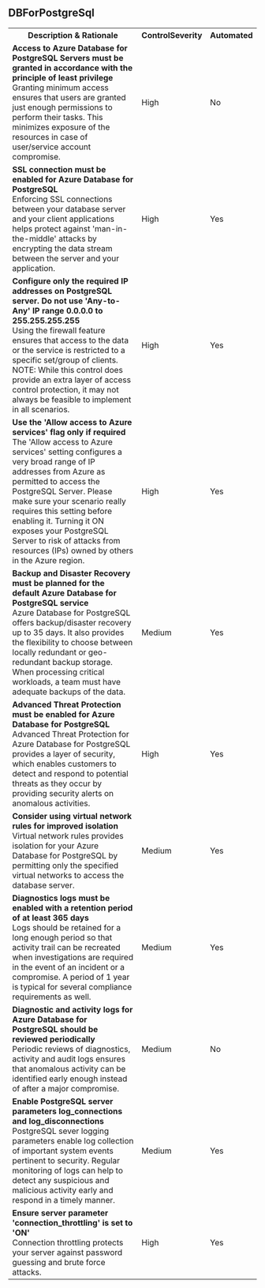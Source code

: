 <html>
<head>

</head><body>
<H2>DBForPostgreSql</H2><table><tr><th>Description & Rationale</th><th>ControlSeverity</th><th>Automated</th></tr>
<tr><td><b>Access to Azure Database for PostgreSQL Servers must be granted in accordance with the principle of least privilege</b><br/>Granting minimum access ensures that users are granted just enough permissions to perform their tasks. This minimizes exposure of the resources in case of user/service account compromise.</td><td>High</td><td>No</td></tr><tr><td><b>SSL connection must be enabled for Azure Database for PostgreSQL</b><br/>Enforcing SSL connections between your database server and your client applications helps protect against 'man-in-the-middle' attacks by encrypting the data stream between the server and your application.</td><td>High</td><td>Yes</td></tr><tr><td><b>Configure only the required IP addresses on PostgreSQL server. Do not use 'Any-to-Any' IP range 0.0.0.0 to 255.255.255.255</b><br/>Using the firewall feature ensures that access to the data or the service is restricted to a specific set/group of clients. NOTE: While this control does provide an extra layer of access control protection, it may not always be feasible to implement in all scenarios.</td><td>High</td><td>Yes</td></tr><tr><td><b>Use the 'Allow access to Azure services' flag only if required</b><br/>The 'Allow access to Azure services' setting configures a very broad range of IP addresses from Azure as permitted to access the PostgreSQL Server. Please make sure your scenario really requires this setting before enabling it. Turning it ON exposes your PostgreSQL Server to risk of attacks from resources (IPs) owned by others in the Azure region.</td><td>High</td><td>Yes</td></tr><tr><td><b>Backup and Disaster Recovery must be planned for the default Azure Database for PostgreSQL service</b><br/>Azure Database for PostgreSQL offers backup/disaster recovery up to 35 days. It also provides the flexibility to choose between locally redundant or geo-redundant backup storage. When processing critical workloads, a team must have adequate backups of the data.</td><td>Medium</td><td>Yes</td></tr><tr><td><b>Advanced Threat Protection must be enabled for Azure Database for PostgreSQL</b><br/>Advanced Threat Protection for Azure Database for PostgreSQL provides a layer of security, which enables customers to detect and respond to potential threats as they occur by providing security alerts on anomalous activities.</td><td>High</td><td>Yes</td></tr><tr><td><b>Consider using virtual network rules for improved isolation</b><br/>Virtual network rules provides isolation for your Azure Database for PostgreSQL by permitting only the specified virtual networks to access the database server.</td><td>Medium</td><td>Yes</td></tr><tr><td><b>Diagnostics logs must be enabled with a retention period of at least 365 days</b><br/>Logs should be retained for a long enough period so that activity trail can be recreated when investigations are required in the event of an incident or a compromise. A period of 1 year is typical for several compliance requirements as well.</td><td>Medium</td><td>Yes</td></tr><tr><td><b>Diagnostic and activity logs for Azure Database for PostgreSQL should be reviewed periodically</b><br/>Periodic reviews of diagnostics, activity and audit logs ensures that anomalous activity can be identified early enough instead of after a major compromise.</td><td>Medium</td><td>No</td></tr><tr><td><b>Enable PostgreSQL server parameters log_connections and log_disconnections</b><br/>PostgreSQL sever logging parameters enable log collection of important system events pertinent to security. Regular monitoring of logs can help to detect any suspicious and malicious activity early and respond in a timely manner.</td><td>Medium</td><td>Yes</td></tr><tr><td><b>Ensure server parameter 'connection_throttling' is set to 'ON'</b><br/>Connection throttling protects your server against password guessing and brute force attacks.</td><td>High</td><td>Yes</td></tr></table>
<table>
</table>
</body></html>
